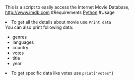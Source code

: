 This is a script to easily access the Internet Movie Database, http://www.imdb.com
#Requirements
<a href="http://www.python.org/download/">Python</a>
#Usage
<li>To get all the details about movie use <code>Print data</code></li>
You can also print following data:
<ul>
<li>genres</li>
<li>languages</li>
<li>country</li>
<li>votes</li>
<li>title</li>
<li>year</li>
</ul>
<li>To get specific data like votes use <code>print["votes"]</code>

